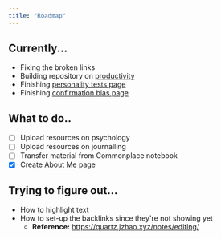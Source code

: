 ```yaml
---
title: "Roadmap"
---
```


## Currently...
- Fixing the broken links
- Building repository on [productivity](moc/productivity.md)
- Finishing [personality tests page](notes/perdev/mh/self-awareness/tests.md)
- Finishing [confirmation bias page](notes/health/psycho/con-bias.md)

## What to do..
- [ ] Upload resources on psychology
- [ ] Upload resources on journalling
- [ ] Transfer material from Commonplace notebook
- [x] Create [About Me](notes/home/about.md) page

## Trying to figure out...
- How to highlight text
- How to set-up the backlinks since they're not showing yet
	- **Reference:** https://quartz.jzhao.xyz/notes/editing/
